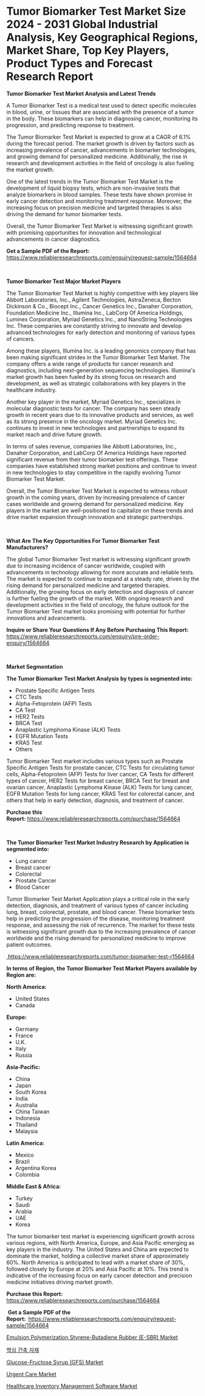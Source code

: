 <p><h1>Tumor Biomarker Test Market Size 2024 - 2031 Global Industrial Analysis, Key Geographical Regions, Market Share, Top Key Players, Product Types and Forecast Research Report</h1></p><p><strong>Tumor Biomarker Test Market Analysis and Latest Trends</strong></p>
<p><p>A Tumor Biomarker Test is a medical test used to detect specific molecules in blood, urine, or tissues that are associated with the presence of a tumor in the body. These biomarkers can help in diagnosing cancer, monitoring its progression, and predicting response to treatment.</p><p>The Tumor Biomarker Test Market is expected to grow at a CAGR of 6.1% during the forecast period. The market growth is driven by factors such as increasing prevalence of cancer, advancements in biomarker technologies, and growing demand for personalized medicine. Additionally, the rise in research and development activities in the field of oncology is also fueling the market growth.</p><p>One of the latest trends in the Tumor Biomarker Test Market is the development of liquid biopsy tests, which are non-invasive tests that analyze biomarkers in blood samples. These tests have shown promise in early cancer detection and monitoring treatment response. Moreover, the increasing focus on precision medicine and targeted therapies is also driving the demand for tumor biomarker tests.</p><p>Overall, the Tumor Biomarker Test Market is witnessing significant growth with promising opportunities for innovation and technological advancements in cancer diagnostics.</p></p>
<p><strong>Get a Sample PDF of the Report:&nbsp;</strong> <a href="https://www.reliableresearchreports.com/enquiry/request-sample/1564664">https://www.reliableresearchreports.com/enquiry/request-sample/1564664</a></p>
<p>&nbsp;</p>
<p><strong>Tumor Biomarker Test Major Market Players</strong></p>
<p><p>The Tumor Biomarker Test Market is highly competitive with key players like Abbott Laboratories, Inc., Agilent Technologies, AstraZeneca, Becton Dickinson & Co., Biocept Inc., Cancer Genetics Inc., Danaher Corporation, Foundation Medicine Inc., Illumina Inc., LabCorp Of America Holdings, Luminex Corporation, Myriad Genetics Inc., and NanoString Technologies Inc. These companies are constantly striving to innovate and develop advanced technologies for early detection and monitoring of various types of cancers.</p><p>Among these players, Illumina Inc. is a leading genomics company that has been making significant strides in the Tumor Biomarker Test Market. The company offers a wide range of products for cancer research and diagnostics, including next-generation sequencing technologies. Illumina's market growth has been fueled by its strong focus on research and development, as well as strategic collaborations with key players in the healthcare industry.</p><p>Another key player in the market, Myriad Genetics Inc., specializes in molecular diagnostic tests for cancer. The company has seen steady growth in recent years due to its innovative products and services, as well as its strong presence in the oncology market. Myriad Genetics Inc. continues to invest in new technologies and partnerships to expand its market reach and drive future growth.</p><p>In terms of sales revenue, companies like Abbott Laboratories, Inc., Danaher Corporation, and LabCorp Of America Holdings have reported significant revenue from their tumor biomarker test offerings. These companies have established strong market positions and continue to invest in new technologies to stay competitive in the rapidly evolving Tumor Biomarker Test Market.</p><p>Overall, the Tumor Biomarker Test Market is expected to witness robust growth in the coming years, driven by increasing prevalence of cancer cases worldwide and growing demand for personalized medicine. Key players in the market are well-positioned to capitalize on these trends and drive market expansion through innovation and strategic partnerships.</p></p>
<p>&nbsp;</p>
<p><strong>What Are The Key Opportunities For Tumor Biomarker Test Manufacturers?</strong></p>
<p><p>The global Tumor Biomarker Test market is witnessing significant growth due to increasing incidence of cancer worldwide, coupled with advancements in technology allowing for more accurate and reliable tests. The market is expected to continue to expand at a steady rate, driven by the rising demand for personalized medicine and targeted therapies. Additionally, the growing focus on early detection and diagnosis of cancer is further fueling the growth of the market. With ongoing research and development activities in the field of oncology, the future outlook for the Tumor Biomarker Test market looks promising with potential for further innovations and advancements.</p></p>
<p><strong>Inquire or Share Your Questions If Any Before Purchasing This Report:</strong> <a href="https://www.reliableresearchreports.com/enquiry/pre-order-enquiry/1564664">https://www.reliableresearchreports.com/enquiry/pre-order-enquiry/1564664</a></p>
<p>&nbsp;</p>
<p><strong>Market Segmentation</strong></p>
<p><strong>The Tumor Biomarker Test Market Analysis by types is segmented into:</strong></p>
<p><ul><li>Prostate Specific Antigen Tests</li><li>CTC Tests</li><li>Alpha-Fetoprotein (AFP) Tests</li><li>CA Test</li><li>HER2 Tests</li><li>BRCA Test</li><li>Anaplastic Lymphoma Kinase (ALK) Tests</li><li>EGFR Mutation Tests</li><li>KRAS Test</li><li>Others</li></ul></p>
<p><p>Tumor Biomarker Test market includes various types such as Prostate Specific Antigen Tests for prostate cancer, CTC Tests for circulating tumor cells, Alpha-Fetoprotein (AFP) Tests for liver cancer, CA Tests for different types of cancer, HER2 Tests for breast cancer, BRCA Test for breast and ovarian cancer, Anaplastic Lymphoma Kinase (ALK) Tests for lung cancer, EGFR Mutation Tests for lung cancer, KRAS Test for colorectal cancer, and others that help in early detection, diagnosis, and treatment of cancer.</p></p>
<p><strong>Purchase this Report:&nbsp;</strong><a href="https://www.reliableresearchreports.com/purchase/1564664">https://www.reliableresearchreports.com/purchase/1564664</a></p>
<p>&nbsp;</p>
<p><strong>The Tumor Biomarker Test Market Industry Research by Application is segmented into:</strong></p>
<p><ul><li>Lung cancer</li><li>Breast cancer</li><li>Colorectal</li><li>Prostate Cancer</li><li>Blood Cancer</li></ul></p>
<p><p>Tumor Biomarker Test Market Application plays a critical role in the early detection, diagnosis, and treatment of various types of cancer including lung, breast, colorectal, prostate, and blood cancer. These biomarker tests help in predicting the progression of the disease, monitoring treatment response, and assessing the risk of recurrence. The market for these tests is witnessing significant growth due to the increasing prevalence of cancer worldwide and the rising demand for personalized medicine to improve patient outcomes.</p></p>
<p><a href="https://www.reliableresearchreports.com/tumor-biomarker-test-r1564664">&nbsp;https://www.reliableresearchreports.com/tumor-biomarker-test-r1564664</a></p>
<p><strong>In terms of Region, the Tumor Biomarker Test Market Players available by Region are:</strong></p>
<p>
    <p> <strong> North America: </strong>
        <ul>
            <li>United States</li>
            <li>Canada</li>
        </ul>
        </p> 
    <p> <strong> Europe: </strong>
        <ul>
            <li>Germany</li>
            <li>France</li>
            <li>U.K.</li>
            <li>Italy</li>
            <li>Russia</li>
        </ul>
        </p> 
    <p> <strong> Asia-Pacific: </strong>
        <ul>
            <li>China</li>
            <li>Japan</li>
            <li>South Korea</li>
            <li>India</li>
            <li>Australia</li>
            <li>China Taiwan</li>
            <li>Indonesia</li>
            <li>Thailand</li>
            <li>Malaysia</li>
        </ul>
        </p> 
    <p> <strong> Latin America: </strong>
        <ul>
            <li>Mexico</li>
            <li>Brazil</li>
            <li>Argentina Korea</li>
            <li>Colombia</li>
        </ul>
        </p> 
    <p> <strong> Middle East & Africa: </strong>
        <ul>
            <li>Turkey</li>
            <li>Saudi</li>
            <li>Arabia</li>
            <li>UAE</li>
            <li>Korea</li>
        </ul>
    </p>
    </p>
<p><p>The tumor biomarker test market is experiencing significant growth across various regions, with North America, Europe, and Asia Pacific emerging as key players in the industry. The United States and China are expected to dominate the market, holding a collective market share of approximately 60%. North America is anticipated to lead with a market share of 30%, followed closely by Europe at 20% and Asia Pacific at 10%. This trend is indicative of the increasing focus on early cancer detection and precision medicine initiatives driving market growth.</p></p>
<p><strong>Purchase this Report: </strong><a href="https://www.reliableresearchreports.com/purchase/1564664">https://www.reliableresearchreports.com/purchase/1564664</a></p>
<p>&nbsp;<strong>Get a Sample PDF of the Report:&nbsp;&nbsp;</strong><a href="https://www.reliableresearchreports.com/enquiry/request-sample/1564664">https://www.reliableresearchreports.com/enquiry/request-sample/1564664</a></p>
<p><strong></strong></p>
<p><p><a href="https://issuu.com/reportprime-2/docs/emulsion-polymerization-styrene-butadiene-rubber-e">Emulsion Polymerization Styrene-Butadiene Rubber (E-SBR) Market</a></p><p><a href="https://github.com/WilburKihn5676/Market-Research-Report-List-1/blob/main/830514242415.md">핵심 건축 자재</a></p><p><a href="https://issuu.com/reportprime-2/docs/glucose-fructose-syrup-gfs-market-size-2030.pptx">Glucose-Fructose Syrup (GFS) Market</a></p><p><a href="https://github.com/jj19131/Market-Research-Report-List-2/blob/main/urgent-care-market.md">Urgent Care Market</a></p><p><a href="https://github.com/jodemen/Market-Research-Report-List-2/blob/main/healthcare-inventory-management-software-market.md">Healthcare Inventory Management Software Market</a></p></p>